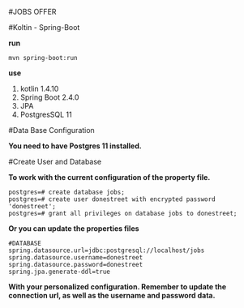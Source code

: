 #JOBS OFFER

#Koltin - Spring-Boot

**run**

`mvn spring-boot:run` 

**use**
1. kotlin 1.4.10
2. Spring Boot 2.4.0
3. JPA
4. PostgresSQL 11

#Data Base Configuration

**You need to have Postgres 11 installed.**

#Create User and Database

**To work with the current configuration of the property file.**

```
postgres=# create database jobs;
postgres=# create user donestreet with encrypted password 'donestreet';
postgres=# grant all privileges on database jobs to donestreet;
```

**Or you can update the properties files**

```
#DATABASE
spring.datasource.url=jdbc:postgresql://localhost/jobs
spring.datasource.username=donestreet
spring.datasource.password=donestreet
spring.jpa.generate-ddl=true
```

**With your personalized configuration.
  Remember to update the connection url, as well as the username and password data.**

